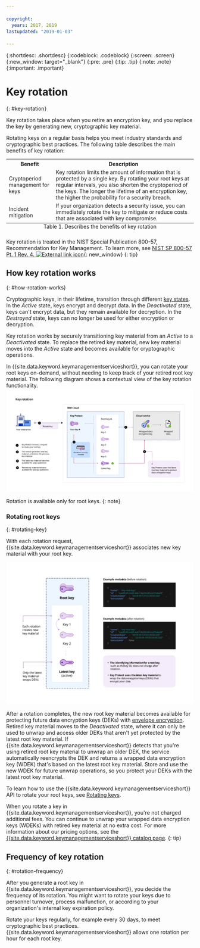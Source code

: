 ```yaml
---

copyright:
  years: 2017, 2019
lastupdated: "2019-01-03"

---
```


{:shortdesc: .shortdesc}
{:codeblock: .codeblock}
{:screen: .screen}
{:new_window: target="_blank"}
{:pre: .pre}
{:tip: .tip}
{:note: .note}
{:important: .important}

# Key rotation
{: #key-rotation}

Key rotation takes place when you retire an encryption key, and you replace the key by generating new, cryptographic key material.

Rotating keys on a regular basis helps you meet industry standards and cryptographic best practices. The following table describes the main benefits of key rotation:

<table>
  <th>Benefit</th>
  <th>Description</th>
  <tr>
    <td>Cryptoperiod management for keys</td>
    <td>Key rotation limits the amount of information that is protected by a single key. By rotating your root keys at regular intervals, you also shorten the cryptoperiod of the keys. The longer the lifetime of an encryption key, the higher the probability for a security breach.</td>
  </tr>
  <tr>
    <td>Incident mitigation</td>
    <td>If your organization detects a security issue, you can immediately rotate the key to mitigate or reduce costs that are associated with key compromise.</td>
  </tr>

  <caption style="caption-side:bottom;">Table 1. Describes the benefits of key rotation</caption>
</table>

Key rotation is treated in the NIST Special Publication 800-57, Recommendation for Key Management. To learn more, see [NIST SP 800-57 Pt. 1 Rev. 4. ![External link icon](../../../icons/launch-glyph.svg "External link icon")](http://nvlpubs.nist.gov/nistpubs/SpecialPublications/NIST.SP.800-57pt1r4.pdf){: new_window}
{: tip}

## How key rotation works
{: #how-rotation-works}

Cryptographic keys, in their lifetime, transition through different [key states](/docs/services/key-protect/concepts/key-states.html). In the _Active_ state, keys encrypt and decrypt data. In the _Deactivated_ state, keys can't encrypt data, but they remain available for decryption. In the _Destroyed_ state, keys can no longer be used for either encryption or decryption.

Key rotation works by securely transitioning key material from an _Active_ to a _Deactivated_ state. To replace the retired key material, new key material moves into the _Active_ state and becomes available for cryptographic operations.

In {{site.data.keyword.keymanagementserviceshort}}, you can rotate your root keys on-demand, without needing to keep track of your retired root key material. The following diagram shows a contextual view of the key rotation functionality.
![The diagram shows a contextual view of key rotation.](../images/key-rotation_min.svg)

Rotation is available only for root keys. 
{: note}

### Rotating root keys
{: #rotating-key}

With each rotation request, {{site.data.keyword.keymanagementserviceshort}} associates new key material with your root key. 

![The diagram shows a micro view the root key stack.](../images/root-key-stack_min.svg)

After a rotation completes, the new root key material becomes available for protecting future data encryption keys (DEKs) with [envelope encryption](/docs/services/key-protect/concepts/envelope-encryption.html). Retired key material moves to the _Deactivated_ state, where it can only be used to unwrap and access older DEKs that aren't yet protected by the latest root key material. If {{site.data.keyword.keymanagementserviceshort}} detects that you're using retired root key material to unwrap an older DEK, the service automatically reencrypts the DEK and returns a wrapped data encryption key (WDEK) that's based on the latest root key material. Store and use the new WDEK for future unwrap operations, so you protect your DEKs with the latest root key material.

To learn how to use the {{site.data.keyword.keymanagementserviceshort}} API to rotate your root keys, see [Rotating keys](/docs/services/key-protect/rotate-keys.html).

When you rotate a key in {{site.data.keyword.keymanagementserviceshort}}, you're not charged additional fees. You can continue to unwrap your wrapped data encryption keys (WDEKs) with retired key material at no extra cost. For more information about our pricing options, see the [{{site.data.keyword.keymanagementserviceshort}} catalog page](https://{DomainName}/catalog/services/key-protect).
{: tip}

## Frequency of key rotation
{: #rotation-frequency}

After you generate a root key in {{site.data.keyword.keymanagementserviceshort}}, you decide the frequency of its rotation. You might want to rotate your keys due to personnel turnover, process malfunction, or according to your organization's internal key expiration policy. 

Rotate your keys regularly, for example every 30 days, to meet cryptographic best practices. {{site.data.keyword.keymanagementserviceshort}} allows one rotation per hour for each root key.